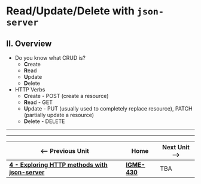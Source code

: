 # Read/Update/Delete with `json-server`

## II. Overview
- Do you know what CRUD is?
  - **C**reate
  - **R**ead
  - **U**pdate
  - **D**elete
- HTTP Verbs 
  - **C**reate - POST (create a resource)
  - **R**ead - GET
  - **U**pdate - PUT (usually used to completely replace resource), PATCH (partially update a resource)
  - **D**elete - DELETE

---
---

| <-- Previous Unit | Home | Next Unit -->
| --- | --- | --- 
| [**4 - Exploring HTTP methods with json-server**](4-http-methods-with-json-server.md)  |  [**IGME-430**](../) | TBA
